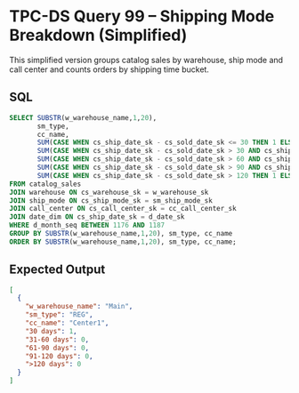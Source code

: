 # TPC-DS Query 99 – Shipping Mode Breakdown (Simplified)

This simplified version groups catalog sales by warehouse, ship mode and call center and counts orders by shipping time bucket.

## SQL
```sql
SELECT SUBSTR(w_warehouse_name,1,20),
       sm_type,
       cc_name,
       SUM(CASE WHEN cs_ship_date_sk - cs_sold_date_sk <= 30 THEN 1 ELSE 0 END) AS "30 days",
       SUM(CASE WHEN cs_ship_date_sk - cs_sold_date_sk > 30 AND cs_ship_date_sk - cs_sold_date_sk <= 60 THEN 1 ELSE 0 END) AS "31-60 days",
       SUM(CASE WHEN cs_ship_date_sk - cs_sold_date_sk > 60 AND cs_ship_date_sk - cs_sold_date_sk <= 90 THEN 1 ELSE 0 END) AS "61-90 days",
       SUM(CASE WHEN cs_ship_date_sk - cs_sold_date_sk > 90 AND cs_ship_date_sk - cs_sold_date_sk <= 120 THEN 1 ELSE 0 END) AS "91-120 days",
       SUM(CASE WHEN cs_ship_date_sk - cs_sold_date_sk > 120 THEN 1 ELSE 0 END) AS ">120 days"
FROM catalog_sales
JOIN warehouse ON cs_warehouse_sk = w_warehouse_sk
JOIN ship_mode ON cs_ship_mode_sk = sm_ship_mode_sk
JOIN call_center ON cs_call_center_sk = cc_call_center_sk
JOIN date_dim ON cs_ship_date_sk = d_date_sk
WHERE d_month_seq BETWEEN 1176 AND 1187
GROUP BY SUBSTR(w_warehouse_name,1,20), sm_type, cc_name
ORDER BY SUBSTR(w_warehouse_name,1,20), sm_type, cc_name;
```

## Expected Output
```json
[
  {
    "w_warehouse_name": "Main",
    "sm_type": "REG",
    "cc_name": "Center1",
    "30 days": 1,
    "31-60 days": 0,
    "61-90 days": 0,
    "91-120 days": 0,
    ">120 days": 0
  }
]
```
